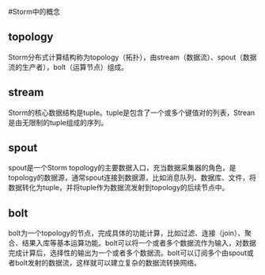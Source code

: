 #Storm中的概念

## topology

Storm分布式计算结构称为topology（拓扑），由stream（数据流）、spout（数据流的生产者），bolt（运算节点）组成。

## stream

Storm的核心数据结构是tuple。tuple是包含了一个或多个键值对的列表，Strean是由无限制的tuple组成的序列。

## spout

spout是一个Storm topology的主要数据入口，充当数据采集器的角色，是topology的数据源，通常spout连接到数据源，比如消息队列、数据库、文件，将数据转化为tuple，并将tuple作为数据流发射到topology的后续节点中。

## bolt

bolt为一个topology的节点，完成具体的功能计算，比如过滤、连接（join）、聚合、结果入库等基本运算功能。bolt可以将一个或者多个数据流作为输入，对数据完成计算后，选择性的输出为一个或者多个数据流。bolt可以订阅多个由spout或者bolt发射的数据流，这样就可以建立复杂的数据流转换网络。
